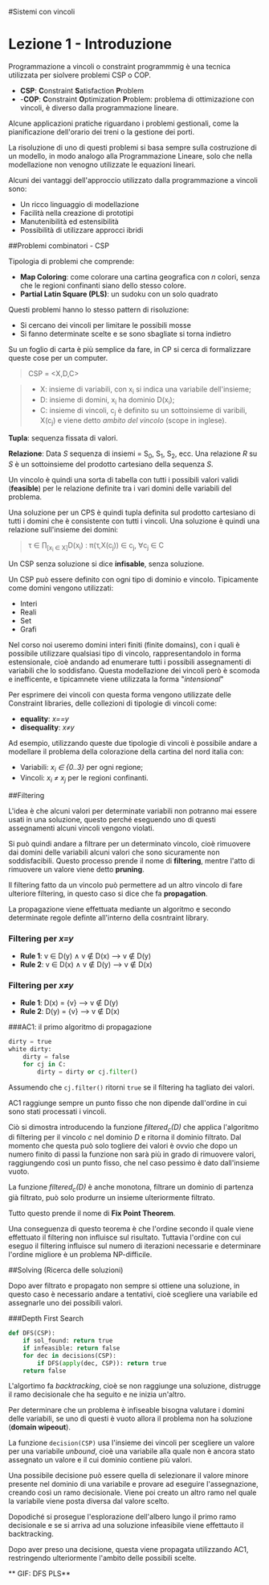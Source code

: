 #Sistemi con vincoli

# Lezione 1 - Introduzione

Programmazione a vincoli o constraint programmmig è una tecnica utilizzata per siolvere problemi CSP o COP.

- **CSP**: **C**onstraint **S**atisfaction **P**roblem
- -**COP**: **C**onstraint **O**ptimization **P**roblem: problema di ottimizazione con vincoli, è diverso dalla programmazione lineare.

Alcune applicazioni pratiche riguardano i problemi gestionali, come la pianificazione dell'orario dei treni o la gestione dei porti.

La risoluzione di uno di questi problemi si basa sempre sulla costruzione di un modello, in modo analogo alla Programmazione Lineare, solo che nella modellazione non venogno utilizzate le equazioni lineari.

Alcuni dei vantaggi dell'approccio utilizzato dalla programmazione a vincoli sono:

- Un ricco linguaggio di modellazione
- Facilità nella creazione di prototipi
- Manutenibilità ed estensibilità
- Possibilità di utilizzare approcci ibridi

##Problemi combinatori - CSP

Tipologia di problemi che comprende:

- **Map Coloring**: come colorare una cartina geografica con *n* colori, senza che le regioni confinanti siano dello stesso colore.
- **Partial Latin Square (PLS)**: un sudoku con un solo quadrato

Questi problemi hanno lo stesso pattern di risoluzione:

- Si cercano dei vincoli per limitare le possibili mosse
- Si fanno determinate scelte e se sono sbagliate si torna indietro

Su un foglio di carta è più semplice da fare, in CP si cerca di formalizzare queste cose per un computer.

> CSP = \<X,D,C\>

>- X: insieme di variabili, con x<sub>i</sub> si indica una variabile dell'insieme;
>- D: insieme di domini, x<sub>i</sub> ha dominio D(x<sub>i</sub>);
>- C: insieme di vincoli, c<sub>j</sub> è definito su un sottoinsieme di varibili, X(c<sub>j</sub>) e viene detto _ambito del vincolo_ (scope in inglese).

**Tupla**: sequenza fissata di valori.

**Relazione**: Data *S* sequenza di insiemi = S<sub>0</sub>, S<sub>1</sub>, S<sub>2</sub>, ecc.
Una relazione *R* su *S* è un sottoinsieme del prodotto cartesiano della sequenza *S*.

Un vincolo è quindi una sorta di tabella con tutti i possibili valori validi (**feasible**) per le relazione definite tra i vari domini delle variabili del problema.

Una soluzione per un CPS è quindi tupla definita sul prodotto cartesiano di tutti i domini che è consistente con tutti i vincoli. Una soluzione è quindi una relazione sull'insieme dei domini:

> τ ∈ ∏<sub>[x<sub>i</sub> ∈ X]</sub>D(x<sub>i</sub>) : π(τ,X(c<sub>j</sub>)) ∈ c<sub>j</sub>, ∀c<sub>j</sub> ∈ C 

Un CSP senza soluzione si dice **infisable**, senza soluzione.

Un CSP può essere definito con ogni tipo di dominio e vincolo.
Tipicamente come domini vengono utilizzati:

- Interi
- Reali
- Set
- Grafi

Nel corso noi useremo domini interi finiti (finite domains), con i quali è possibile utilizzare qualsiasi tipo di vincolo, rappresentandolo in forma estensionale, cioè andando ad enumerare tutti i possibili assegnamenti di variabili che lo soddisfano.
Questa modellazione dei vincoli però è scomoda e inefficente, e tipicamnete viene utilizzata la forma "*intensional*"

Per esprimere dei vincoli con questa forma vengono utilizzate delle Constraint libraries, delle collezioni di tipologie di vincoli come:

- **equality**: *x==y*
- **disequality**: *x≠y*

Ad esempio, utilizzando queste due tipologie di vincoli è possibile andare a modellare il problema della colorazione della cartina del nord italia con:

- Variabili: *x<sub>i</sub> ∈ {0..3}* per ogni regione;
- Vincoli: *x<sub>i</sub> ≠ x<sub>j</sub>* per le regioni confinanti.


##Filtering

L'idea è che alcuni valori per determinate variabili non potranno mai essere usati in una soluzione, questo perché eseguendo uno di questi assegnamenti alcuni vincoli vengono violati. 

Si può quindi andare a filtrare per un determinato vincolo, cioè rimuovere dai domini delle variabili alcuni valori che sono sicuramente non soddisfacibili.
Questo processo prende il nome di **filtering**, mentre l'atto di rimuovere un valore viene detto **pruning**.

Il filtering fatto da un vincolo può permettere ad un altro vincolo di fare ulteriore filtering, in questo caso si dice che fa __propagation__.

La propagazione viene effettuata mediante un algoritmo e secondo determinate regole definte all'interno della cosntraint library.

### Filtering per *x=y*

- **Rule 1**: v ∈ D(y) ∧ v ∉ D(x) ⟶ v ∉ D(y)
- **Rule 2**: v ∈ D(x) ∧ v ∉ D(y) ⟶ v ∉ D(x)

### Filtering per *x≠y*

- **Rule 1**: D(x) = {v} ⟶ v ∉ D(y)
- **Rule 2**: D(y) = {v} ⟶ v ∉ D(x)

###AC1: il primo algoritmo di propagazione

```python
dirty = true
white dirty:
	dirty = false
	for cj in C:
		dirty = dirty or cj.filter()
```

Assumendo che `cj.filter()` ritorni `true` se il filtering ha tagliato dei valori.

AC1 raggiunge sempre un punto fisso che non dipende dall'ordine in cui sono stati processati i vincoli.

Ciò si dimostra introducendo la funzione *filtered<sub>c</sub>(D)* che applica l'algoritmo di filtering per il vincolo *c* nel dominio *D* e ritorna il dominio filtrato.
Dal momento che questa può solo togliere dei valori è ovvio che dopo un numero finito di passi la funzione non sarà più in grado di rimuovere valori, raggiungendo così un punto fisso, che nel caso pessimo è dato dall'insieme vuoto.

La funzione *filtered<sub>c</sub>(D)* è anche monotona, filtrare un dominio di partenza già filtrato, può solo produrre un insieme ulteriormente filtrato.

Tutto questo prende il nome di __Fix Point Theorem__.

Una conseguenza di questo teorema è che l'ordine secondo il quale viene effettuato il filtering non influisce sul risultato. Tuttavia l'ordine con cui eseguo il filtering influisce sul numero di iterazioni necessarie e determinare l'ordine migliore è un problema NP-difficile.

##Solving (Ricerca delle soluzioni)

Dopo aver filtrato e propagato non sempre si ottiene una soluzione, in questo caso è necessario andare a tentativi, cioè scegliere una variabile ed assegnarle uno dei possibili valori.

###Depth First Search

```python
def DFS(CSP):
	if sol_found: return true
	if infeasible: return false
	for dec in decisions(CSP):
		if DFS(apply(dec, CSP)): return true
	return false
```

L'algortimo fa _backtracking_, cioè se non raggiunge una soluzione, distrugge il ramo decisionale che ha seguito e ne inizia un'altro.

Per determinare che un problema è infiseable bisogna valutare i domini delle variabili, se uno di questi è vuoto allora il problema non ha soluzione (**domain wipeout**).

La funzione `decision(CSP)` usa l'insieme dei vincoli per scegliere un valore per una variabile _unbound_, cioè una variabile alla quale non è ancora stato assegnato un valore e il cui dominio contiene più valori.

Una possibile decisione può essere quella di selezionare il valore minore presente nel dominio di una variabile e provare ad eseguire l'assegnazione, creando così un ramo decisionale. Viene poi creato un altro ramo nel quale la variabile viene posta diversa dal valore scelto.

Dopodiché si prosegue l'esplorazione dell'albero lungo il primo ramo decisionale e se si arriva ad una soluzione infeasibile viene effettauto il backtracking.

Dopo aver preso una decisione, questa viene propagata utilizzando AC1, restringendo ulteriormente l'ambito delle possibili scelte.

** GIF: DFS PLS**



